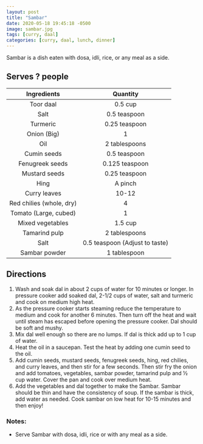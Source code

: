 ```yaml
---
layout: post
title: "Sambar"
date: 2020-05-18 19:45:18 -0500
image: sambar.jpg
tags: [curry, daal]
categories: [curry, daal, lunch, dinner]
---
```


Sambar is a dish eaten with dosa, idli, rice, or any meal as a side.

## Serves ? people

|        Ingredients       |            Quantity            |
|:------------------------:|:------------------------------:|
|         Toor daal        |             0.5 cup            |
|           Salt           |          0.5 teaspoon          |
|         Turmeric         |          0.25 teaspoon         |
|        Onion (Big)       |                1               |
|            Oil           |          2 tablespoons         |
|        Cumin seeds       |          0.5 teaspoon          |
|      Fenugreek seeds     |         0.125 teaspoon         |
|       Mustard seeds      |          0.25 teaspoon         |
|           Hing           |             A pinch            |
|       Curry leaves       |              10-12             |
| Red chilies (whole, dry) |                4               |
|   Tomato (Large, cubed)  |                1               |
|     Mixed vegetables     |             1.5 cup            |
|       Tamarind pulp      |          2 tablespoons         |
|           Salt           | 0.5 teaspoon (Adjust to taste) |
|       Sambar powder      |          1 tablespoon          |

## Directions

1.	Wash and soak dal in about 2 cups of water for 10 minutes or longer. In pressure cooker add soaked dal, 2-1/2 cups of water, salt and turmeric and cook on medium high heat.
2.	As the pressure cooker starts steaming reduce the temperature to medium and cook for another 6 minutes. Then turn off the heat and wait until steam has escaped before opening the pressure cooker. Dal should be soft and mushy.
3.	Mix dal well enough so there are no lumps. If dal is thick add up to 1 cup of water.
4.	Heat the oil in a saucepan. Test the heat by adding one cumin seed to the oil.
5.	Add cumin seeds, mustard seeds, fenugreek seeds, hing, red chilies, and curry leaves, and then stir for a few seconds. Then stir fry the onion and add tomatoes, vegetables, sambar powder, tamarind pulp and ½ cup water. Cover the pan and cook over medium heat.
6.	Add the vegetables and dal together to make the Sambar. Sambar should be thin and have the consistency of soup. If the sambar is thick, add water as needed. Cook sambar on low heat for 10-15 minutes and then enjoy!

### Notes:

* Serve Sambar with dosa, idli, rice or with any meal as a side.
